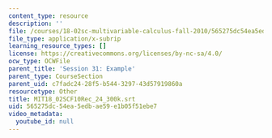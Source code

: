 ```yaml
---
content_type: resource
description: ''
file: /courses/18-02sc-multivariable-calculus-fall-2010/565275dc54ea5edbae59e1b05f51ebe7_MIT18_02SCF10Rec_24_300k.vtt
file_type: application/x-subrip
learning_resource_types: []
license: https://creativecommons.org/licenses/by-nc-sa/4.0/
ocw_type: OCWFile
parent_title: 'Session 31: Example'
parent_type: CourseSection
parent_uid: c7fadc24-28f5-b544-3297-43d57919860a
resourcetype: Other
title: MIT18_02SCF10Rec_24_300k.srt
uid: 565275dc-54ea-5edb-ae59-e1b05f51ebe7
video_metadata:
  youtube_id: null
---
```


